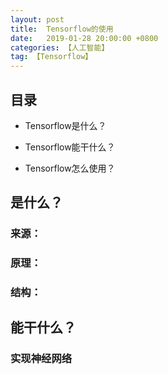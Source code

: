 ```yaml
---
layout: post
title:  Tensorflow的使用
date:   2019-01-28 20:00:00 +0800
categories: 【人工智能】
tag: 【Tensorflow】
---
```


## 目录

- Tensorflow是什么？

- Tensorflow能干什么？

- Tensorflow怎么使用？

## 是什么？


### 来源：

### 原理：

### 结构：


## 能干什么？

### 实现神经网络

 